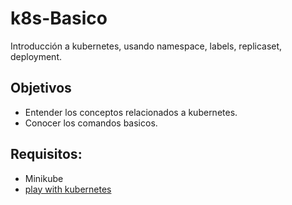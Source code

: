 # k8s-Basico

Introducción a kubernetes, usando namespace, labels, replicaset, deployment.

## Objetivos

* Entender los conceptos relacionados a kubernetes.
* Conocer los comandos basicos.

## Requisitos:
- Minikube
- [play with kubernetes](https://labs.play-with-k8s.com)

